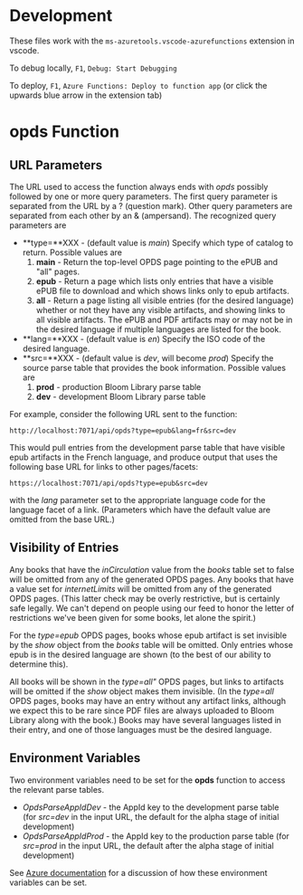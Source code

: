 # Development

These files work with the `ms-azuretools.vscode-azurefunctions` extension in vscode.

To debug locally, `F1`, `Debug: Start Debugging`

To deploy, `F1`, `Azure Functions: Deploy to function app` (or click the upwards blue arrow in the extension tab)


# opds Function

## URL Parameters

The URL used to access the function always ends with *opds* possibly followed by one or more query parameters.  The
first query parameter is separated from the URL by a ? (question mark).  Other query parameters are separated from
each other by an & (ampersand).  The recognized query parameters are

- **type=**XXX - (default value is *main*) Specify which type of catalog to return.  Possible values are
    1. **main** - Return the top-level OPDS page pointing to the ePUB and "all" pages.
    2. **epub** - Return a page which lists only entries that have a visible ePUB file to download and which
shows links only to epub artifacts.
    3. **all** - Return a page listing all visible entries (for the desired language) whether or not they have any
visible artifacts, and showing links to all visible artifacts.  The ePUB and PDF artifacts may or may not be in
the desired language if multiple languages are listed for the book.
- **lang=**XXX - (default value is *en*) Specify the ISO code of the desired language.
- **src=**XXX - (default value is *dev*, will become *prod*) Specify the source parse table that provides the book
information.  Possible values are
    1. **prod** - production Bloom Library parse table
    2. **dev** - development Bloom Library parse table

For example, consider the following URL sent to the function:

`http://localhost:7071/api/opds?type=epub&lang=fr&src=dev`

This would pull entries from the development parse table that have visible epub artifacts in the French language,
and produce output that uses the following base URL for links to other pages/facets:

`https://localhost:7071/api/opds?type=epub&src=dev`

with the *lang* parameter set to the appropriate language code for the language facet of a link. (Parameters
which have the default value are omitted from the base URL.)

## Visibility of Entries

Any books that have the *inCirculation* value from the *books* table set to false will be omitted from any of the
generated OPDS pages.  Any books that have a value set for *internetLimits* will be omitted from any of the
generated OPDS pages.  (This latter check may be overly restrictive, but is certainly safe legally.  We can't
depend on people using our feed to honor the letter of restrictions we've been given for some books, let alone
the spirit.)

For the *type=epub* OPDS pages, books whose epub artifact is set invisible by the *show* object from the *books* table
will be omitted.  Only entries whose epub is in the desired language are shown (to the best of our ability to
determine this).

All books will be shown in the *type=all"* OPDS pages, but links to artifacts will be omitted if the *show* object
makes them invisible.  (In the *type=all* OPDS pages, books may have an entry without any artifact links, although we
expect this to be rare since PDF files are always uploaded to Bloom Library along with the book.)  Books may have
several languages listed in their entry, and one of those languages must be the desired language.

## Environment Variables

Two environment variables need to be set for the **opds** function to access the relevant parse tables.

- *OpdsParseAppIdDev* - the AppId key to the development parse table (for *src=dev* in the input URL, the default for
the alpha stage of initial development)
- *OpdsParseAppIdProd* -  the AppId key to the production parse table (for *src=prod* in the input URL, the default
after the alpha stage of initial development)

See [Azure documentation](https://docs.microsoft.com/en-us/azure/azure-functions/functions-reference-node#environment-variables)
for a discussion of how these environment variables can be set.
